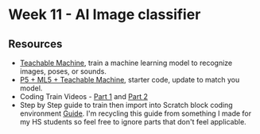 # Week 11 - AI Image classifier

## Resources 
- [Teachable Machine](https://teachablemachine.withgoogle.com/), train a machine learning model to recognize images, poses, or sounds.
- [P5 + ML5 + Teachable Machine](https://editor.p5js.org/codingtrain/sketches/PoZXqbu4v), starter code, update to match you model.
- Coding Train Videos - [Part 1](https://www.youtube.com/watch?v=kwcillcWOg0) and [Part 2](https://www.youtube.com/watch?v=UPgxnGC8oBU)
- Step by Step guide to train then import into Scratch block coding environment [Guide](https://docs.google.com/document/d/1tL199IlBh2bB4sCVEEMlRxyptnM3dZuPTSBp19SIKLQ/copy). I'm recycling this guide from something I made for my HS students so feel free to ignore parts that don't feel applicable. 

 
